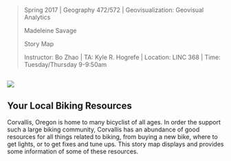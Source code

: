 > Spring 2017 | Geography 472/572 | Geovisualization: Geovisual Analytics
>
> Madeleine Savage
>
> Story Map 
>
> Instructor: Bo Zhao | TA: Kyle R. Hogrefe | Location: LINC 368 | Time: Tuesday/Thursday 9-9:50am

![](Your-Local-Biking-Resources-4/img/Corvallis3.jpg)
------

## **Your Local Biking Resources**

Corvallis, Oregon is home to many bicyclist of all ages. In order the support such a large biking community, 
Corvallis has an abundance of good resources for all things related to biking, from buying a new bike, where 
to get lights, or to get fixes and tune ups. This story map displays and provides some information of some of
these resources. 
